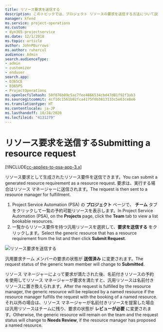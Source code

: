 ```yaml
---
title: リソース要求を送信する
description: このトピックでは、プロジェクト リソースの要求を送信する方法について説明します。
manager: kfend
ms.service: project-operations
ms.custom:
- dyn365-projectservice
ms.date: 12/1/2018
ms.topic: article
author: JohnPBurrows
ms.author: ruhercul
audience: Admin
search.audienceType:
- admin
- customizer
- enduser
search.app:
- D365CE
- D365PS
- ProjectOperations
ms.openlocfilehash: 50f076b89c5ac7fee4866534cbd47d81f92f3ab3
ms.sourcegitcommit: 4cf1dc1561b92fca4175f0b3813133c5e63ce8e6
ms.translationtype: HT
ms.contentlocale: ja-JP
ms.lasthandoff: 10/28/2020
ms.locfileid: "4131279"
---
```

# <a name="submitting-a-resource-request"></a><span data-ttu-id="e50d3-103">リソース要求を送信する</span><span class="sxs-lookup"><span data-stu-id="e50d3-103">Submitting a resource request</span></span>

[!INCLUDE[cc-applies-to-psa-app-3.x](../includes/cc-applies-to-psa-app-3x.md)]

<span data-ttu-id="e50d3-104">リソース要求として生成されたリソース要件を送信できます。</span><span class="sxs-lookup"><span data-stu-id="e50d3-104">You can submit a generated resource requirement as a resource request.</span></span> <span data-ttu-id="e50d3-105">要求は、実行する場合はリソース マネージャーに送信されます。</span><span class="sxs-lookup"><span data-stu-id="e50d3-105">The request is then sent to a resource manager for fulfillment.</span></span>

1. <span data-ttu-id="e50d3-106">Project Service Automation (PSA) の **プロジェクト** ページで、 **チーム** タブをクリックして一覧の予約可能リソースを表示します。</span><span class="sxs-lookup"><span data-stu-id="e50d3-106">In Project Service Automation (PSA), on the **Projects** page, click the **Team** tab to view a list bookable resources.</span></span> 
2. <span data-ttu-id="e50d3-107">一覧からリソース要件を持つ汎用リソースを選択して、**要求を送信する** をクリックします。</span><span class="sxs-lookup"><span data-stu-id="e50d3-107">Select the generic resource that has a resource requirement from the list and then click **Submit Request**.</span></span>

![リソース要求を送信する](media/RM-how-to-18.png)

<span data-ttu-id="e50d3-109">汎用要求チーム メンバーの要求の状態が **送信済み** に変更されます。</span><span class="sxs-lookup"><span data-stu-id="e50d3-109">The request status of the generic team member will change to **Submitted**.</span></span>

<span data-ttu-id="e50d3-110">リソース マネージャーによって要求が満たされた後、名前付きリソースの予約を使用してリソース マネージャーが要求を満たすと、汎用リソースは名前付きリソースに置き換えられます。</span><span class="sxs-lookup"><span data-stu-id="e50d3-110">After the request is fulfilled by the resource manager, the generic resource will be replaced by a named resource if the resource manager fulfills the request with the booking of a named resource.</span></span> <span data-ttu-id="e50d3-111">それ以外の場合は、リソース マネージャーが名前付きリソースを提案した場合は汎用リソースはチームに残り、要求の状態が **レビューが必要** に変更されます。</span><span class="sxs-lookup"><span data-stu-id="e50d3-111">Otherwise, the generic resource will remain on the team and the request status will change to **Needs Review**, if the resource manager has proposed a named resource.</span></span>
